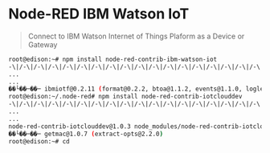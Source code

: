 # Node-RED IBM Watson IoT

> Connect to IBM Watson Internet of Things Plaform as a Device or Gateway

```sh
root@edison:~# npm install node-red-contrib-ibm-watson-iot
-\|/-\|/-\|/-\|/-\|/-\|/-\|/-\|/-\|/-\|/-\|/-\|/-\|/-\|/-\|/-\|/-\|/-\|/-\|/-\|/-\|/-\|/-\|/-\-\|/-\|/-\|z
...
...
��└��─��─ ibmiotf@0.2.11 (format@0.2.2, btoa@1.1.2, events@1.1.0, loglevel@1.4.0, bluebird@2.10.2, axios@)
root@edison:~/.node-red# npm install node-red-contrib-iotclouddev
-\|/-\|/-\|/-\|/-\|/-\|/-\|/-\|/-\|/-\|/-\|/-\|/-\|/-\|/-\|/-\|/-\|/-\|/-\|/-\|/-\|/-\|/-\|/-\|/-\|/-\|/-z
...
...
node-red-contrib-iotclouddev@1.0.3 node_modules/node-red-contrib-iotclouddev
��└��─��─ getmac@1.0.7 (extract-opts@2.2.0)
root@edison:~# cd
```

